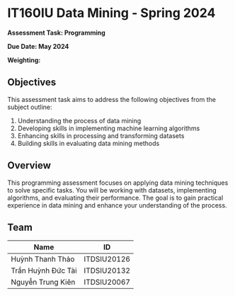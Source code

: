 # IT160IU Data Mining - Spring 2024
**Assessment Task: Programming**
  
**Due Date: May 2024**

**Weighting:**

## Objectives
This assessment task aims to address the following objectives from the subject outline:

1. Understanding the process of data mining
2. Developing skills in implementing machine learning algorithms
3. Enhancing skills in processing and transforming datasets
4. Building skills in evaluating data mining methods
## Overview
This programming assessment focuses on applying data mining techniques to solve specific tasks. You will be working with datasets, implementing algorithms, and evaluating their performance. The goal is to gain practical experience in data mining and enhance your understanding of the process.
## Team 

| Name  | ID |
| ------------- | ------------- |
| Huỳnh Thanh Thảo  | ITDSIU20126  |
| Trần Huỳnh Đức Tài  | ITDSIU20132  |
| Nguyễn Trung Kiên	 | ITDSIU20067  |
